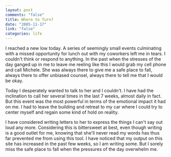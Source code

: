 ```yaml
--- 
layout: post
comments: "false"
title: Where to Turn?
date: "2005-11-17"
link: "false"
categories: life
---
```

I reached a new low today. A series of seemingly small events culminating with a missed opportunity for lunch out with my coworkers left me in tears. I couldn't think or respond to anything. In the past when the stresses of the day ganged up in me to leave me reeling like this I would grab my cell phone and call Michele. She was always there to give me a safe place to fall, always there to offer unbiased counsel, always there to tell me that I would be okay.

Today I desperately wanted to talk to her and I couldn't. I have had the inclination to call her several times in the last 7 weeks, almost daily in fact. But this event was the most powerful in terms of the emotional impact it had on me. I had to leave the building and retreat to my car where I could try to center myself and regain some kind of hold on reality.

I have considered writing letters to her to express the things I can't say out loud any more. Considering this is bittersweet at best, even though writing is a good outlet for me, knowing that she'll never read my words has thus far prevented me from using this tool. I have noticed that my output on this site has increased in the past few weeks, so I am writing some. But I sorely miss the safe place to fall when the pressures of the day overwhelm me.
